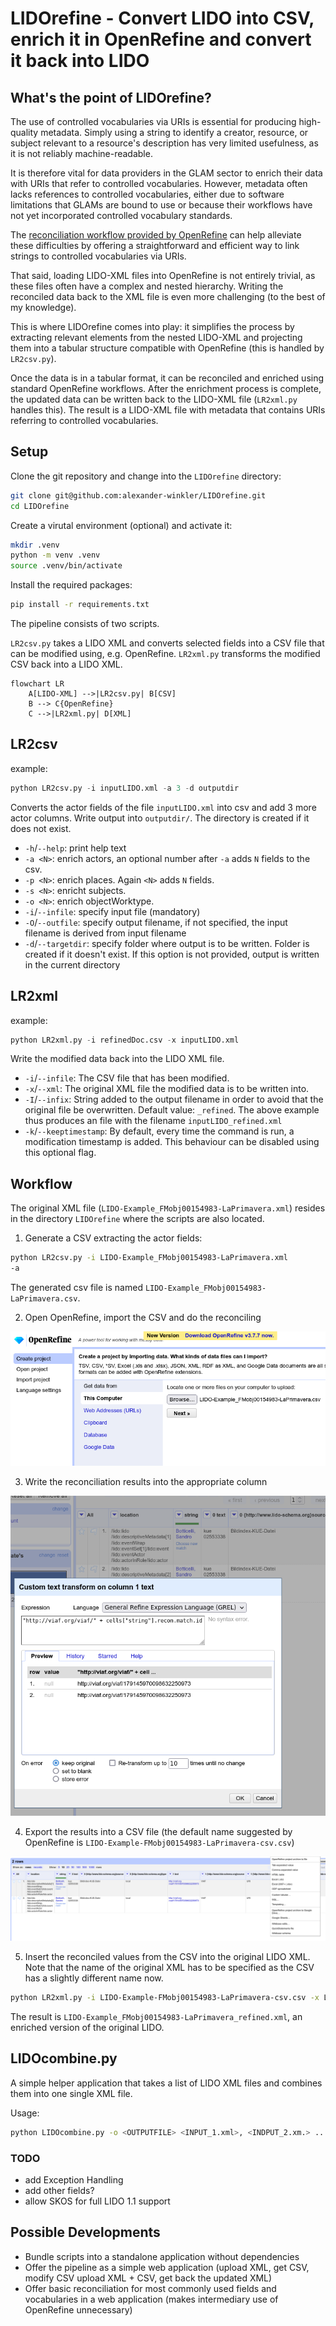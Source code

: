 # LIDOrefine - Convert LIDO into CSV, enrich it in OpenRefine and convert it back into LIDO

## What's the point of LIDOrefine?

The use of controlled vocabularies via URIs is essential for producing high-quality metadata. Simply using a string to identify a creator, resource, or subject relevant to a resource's description has very limited usefulness, as it is not reliably machine-readable.

It is therefore vital for data providers in the GLAM sector to enrich their data with URIs that refer to controlled vocabularies. However, metadata often lacks references to controlled vocabularies, either due to software limitations that GLAMs are bound to use or because their workflows have not yet incorporated controlled vocabulary standards.

The [reconciliation workflow provided by OpenRefine](https://openrefine.org/docs/manual/reconciling) can help alleviate these difficulties by offering a straightforward and efficient way to link strings to controlled vocabularies via URIs.

That said, loading LIDO-XML files into OpenRefine is not entirely trivial, as these files often have a complex and nested hierarchy. Writing the reconciled data back to the XML file is even more challenging (to the best of my knowledge).

This is where LIDOrefine comes into play: it simplifies the process by extracting relevant elements from the nested LIDO-XML and projecting them into a tabular structure compatible with OpenRefine (this is handled by `LR2csv.py`).

Once the data is in a tabular format, it can be reconciled and enriched using standard OpenRefine workflows. After the enrichment process is complete, the updated data can be written back to the LIDO-XML file (`LR2xml.py` handles this). The result is a LIDO-XML file with metadata that contains URIs referring to controlled vocabularies.


## Setup

Clone the git repository and change into the `LIDOrefine` directory:

```bash
git clone git@github.com:alexander-winkler/LIDOrefine.git
cd LIDOrefine
```
Create a virutal environment (optional) and activate it:

```bash
mkdir .venv
python -m venv .venv
source .venv/bin/activate
```

Install the required packages:

```bash
pip install -r requirements.txt
```

The pipeline consists of two scripts.

`LR2csv.py` takes a LIDO XML and converts selected fields into a CSV file that can be modified using, e.g. OpenRefine.
`LR2xml.py` transforms the modified CSV back into a LIDO XML.

```mermaid
flowchart LR
    A[LIDO-XML] -->|LR2csv.py| B[CSV]
    B --> C{OpenRefine}
    C -->|LR2xml.py| D[XML]
```

## LR2csv

example:

```python
python LR2csv.py -i inputLIDO.xml -a 3 -d outputdir
```

Converts the actor fields of the file `inputLIDO.xml` into csv and add 3 more actor columns. Write output into `outputdir/`. The directory is created if it does not exist. 

- `-h`/`--help`: print help text
- `-a <N>`: enrich actors, an optional number after `-a` adds `N` fields to the csv.
- `-p <N>`: enrich places. Again `<N>` adds `N` fields.
- `-s <N>`: enricht subjects.
- `-o <N>`: enrich objectWorktype.
- `-i`/`--infile`: specify input file (mandatory)
- `-O`/`--outfile`: specify output filename, if not specified, the input filename is derived from input filename
- `-d`/`--targetdir`: specify folder where output is to be written. Folder is created if it doesn't exist. If this option is not provided, output is written in the current directory



## LR2xml

example:

```python
python LR2xml.py -i refinedDoc.csv -x inputLIDO.xml
```

Write the modified data back into the LIDO XML file.

- `-i`/`--infile`: The CSV file that has been modified.
- `-x`/`--xml`: The original XML file the modified data is to be written into.
- `-I`/`--infix`: String added to the output filename in order to avoid that the original file be overwritten. Default value: `_refined`. The above example thus produces an file with the filename `inputLIDO_refined.xml`
- `-k`/`--keeptimestamp`: By default, every time the command is run, a modification timestamp is added. This behaviour can be disabled using this optional flag.

## Workflow

The original XML file (`LIDO-Example_FMobj00154983-LaPrimavera.xml`) resides in the directory `LIDOrefine` where the scripts are also located.

1. Generate a CSV extracting the actor fields:

```bash
python LR2csv.py -i LIDO-Example_FMobj00154983-LaPrimavera.xml
-a
```

The generated csv file is named `LIDO-Example_FMobj00154983-LaPrimavera.csv`.

2. Open OpenRefine, import the CSV and do the reconciling

![](img/OR_import.png)

3. Write the reconciliation results into the appropriate column

![](img/OR_insertReconMatch.png)

4. Export the results into a CSV file (the default name suggested by OpenRefine is `LIDO-Example-FMobj00154983-LaPrimavera-csv.csv`)

![](img/OR_export.png)

5. Insert the reconciled values from the CSV into the original LIDO XML. Note that the name of the original XML has to be specified as the CSV has a slightly different name now.

```bash
python LR2xml.py -i LIDO-Example-FMobj00154983-LaPrimavera-csv.csv -x LIDO-Example_FMobj00154983-LaPrimavera.xml
```

The result is `LIDO-Example_FMobj00154983-LaPrimavera_refined.xml`, an enriched version of the original LIDO.

## LIDOcombine.py

A simple helper application that takes a list of LIDO XML files and combines them into one single XML file.

Usage:

```bash
python LIDOcombine.py -o <OUTPUTFILE> <INPUT_1.xml>, <INDPUT_2.xm.> ...
```


### TODO

- add Exception Handling
- add other fields? 
- allow SKOS for full LIDO 1.1 support


## Possible Developments

- Bundle scripts into a standalone application without dependencies
- Offer the pipeline as a simple web application (upload XML, get CSV, modify CSV upload XML + CSV, get back the updated XML)
- Offer basic reconciliation for most commonly used fields and vocabularies in a web application (makes intermediary use of OpenRefine unnecessary)